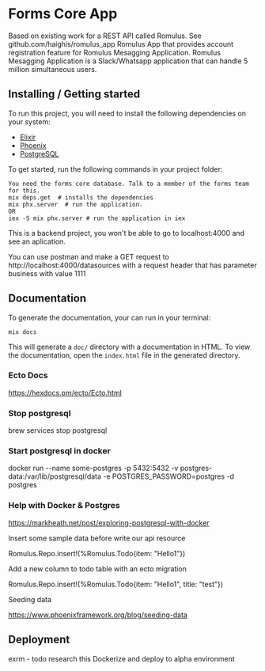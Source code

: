 # Forms Core App

Based on existing work for a REST API called Romulus. See github.com/haighis/romulus_app Romulus App that provides account registration feature for Romulus Mesagging Application. Romulus Mesagging Application is a Slack/Whatsapp application that can handle 5 million simultaneous users.

## Installing / Getting started

To run this project, you will need to install the following dependencies on your system:

* [Elixir](https://elixir-lang.org/install.html)
* [Phoenix](https://hexdocs.pm/phoenix/installation.html)
* [PostgreSQL](https://www.postgresql.org/download/macosx/)

To get started, run the following commands in your project folder:

```shell
You need the forms core database. Talk to a member of the forms team for this.
mix deps.get  # installs the dependencies
mix phx.server  # run the application.
OR
iex -S mix phx.server # run the application in iex
```

This is a backend project, you won't be able to go to localhost:4000 and see an aplication. 

You can use postman and make a GET request to http://localhost:4000/datasources with a request header that has parameter business with value 1111

## Documentation

To generate the documentation, your can run in your terminal:

```shell
mix docs
```

This will generate a `doc/` directory with a documentation in HTML. To view the documentation, open the `index.html` file in the generated directory.

### Ecto Docs

https://hexdocs.pm/ecto/Ecto.html

### Stop postgresql

brew services stop postgresql

### Start postgresql in docker

docker run --name some-postgres -p 5432:5432 -v postgres-data:/var/lib/postgresql/data -e POSTGRES_PASSWORD=postgres -d postgres

### Help with Docker & Postgres

https://markheath.net/post/exploring-postgresql-with-docker


Insert some sample data before write our api resource

Romulus.Repo.insert!(%Romulus.Todo{item: "Hello1"}) 

Add a new column to todo table with an ecto migration

Romulus.Repo.insert!(%Romulus.Todo{item: "Hello1", title: "test"}) 

Seeding data

https://www.phoenixframework.org/blog/seeding-data

## Deployment

exrm - todo research this
Dockerize and deploy to alpha environment